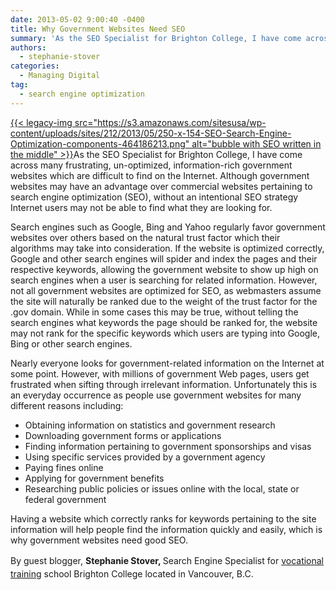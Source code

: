 ```yaml
---
date: 2013-05-02 9:00:40 -0400
title: Why Government Websites Need SEO
summary: 'As the SEO Specialist for Brighton College, I have come across many frustrating, un-optimized, information-rich government websites which are difficult to find on the Internet. Although government websites may have an advantage over commercial websites pertaining to search engine optimization (SEO), without an intentional SEO strategy'
authors:
  - stephanie-stover
categories:
  - Managing Digital
tag:
  - search engine optimization
---
```


[{{< legacy-img src="https://s3.amazonaws.com/sitesusa/wp-content/uploads/sites/212/2013/05/250-x-154-SEO-Search-Engine-Optimization-components-464186213.png" alt="bubble with SEO written in the middle" >}}](https://s3.amazonaws.com/sitesusa/wp-content/uploads/sites/212/2014/01/why-gov-websites-need-seo.jpg)As the SEO Specialist for Brighton College, I have come across many frustrating, un-optimized, information-rich government websites which are difficult to find on the Internet. Although government websites may have an advantage over commercial websites pertaining to search engine optimization (SEO), without an intentional SEO strategy Internet users may not be able to find what they are looking for.

Search engines such as Google, Bing and Yahoo regularly favor government websites over others based on the natural trust factor which their algorithms may take into consideration. If the website is optimized correctly, Google and other search engines will spider and index the pages and their respective keywords, allowing the government website to show up high on search engines when a user is searching for related information. However, not all government websites are optimized for SEO, as webmasters assume the site will naturally be ranked due to the weight of the trust factor for the .gov domain. While in some cases this may be true, without telling the search engines what keywords the page should be ranked for, the website may not rank for the specific keywords which users are typing into Google, Bing or other search engines.

Nearly everyone looks for government-related information on the Internet at some point. However, with millions of government Web pages, users get frustrated when sifting through irrelevant information. Unfortunately this is an everyday occurrence as people use government websites for many different reasons including:

  * Obtaining information on statistics and government research
  * Downloading government forms or applications
  * Finding information pertaining to government sponsorships and visas
  * Using specific services provided by a government agency
  * Paying fines online
  * Applying for government benefits
  * Researching public policies or issues online with the local, state or federal government

Having a website which correctly ranks for keywords pertaining to the site information will help people find the information quickly and easily, which is why government websites need good SEO.

By guest blogger, <strong style="line-height: 1.5em">Stephanie Stover, </strong>Search Engine Specialist for <a style="line-height: 1.5em" href="http://www.brightoncollege.com/">vocational training</a> school Brighton College located in Vancouver, B.C.

 